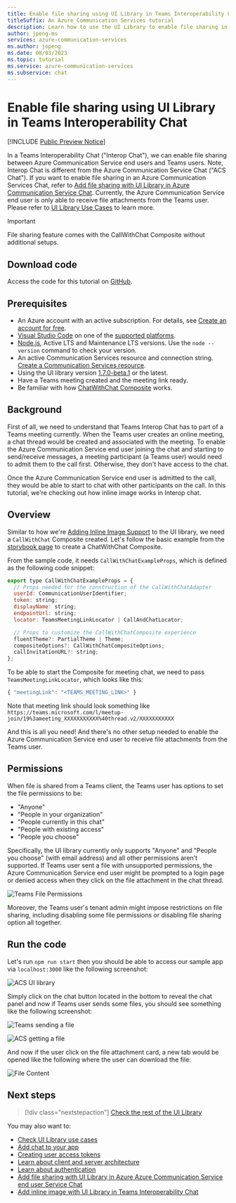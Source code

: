 ```yaml
---
title: Enable file sharing using UI Library in Teams Interoperability Chat
titleSuffix: An Azure Communication Services tutorial
description: Learn how to use the UI Library to enable file sharing in Teams Interoperability Chat
author: jpeng-ms
services: azure-communication-services
ms.author: jopeng
ms.date: 08/03/2023
ms.topic: tutorial
ms.service: azure-communication-services
ms.subservice: chat
---
```


# Enable file sharing using UI Library in Teams Interoperability Chat

[!INCLUDE [Public Preview Notice](../includes/public-preview-include.md)]

In a Teams Interoperability Chat ("Interop Chat"), we can enable file sharing between Azure Communication Service end users and Teams users. Note, Interop Chat is different from the Azure Communication Service Chat ("ACS Chat"). If you want to enable file sharing in an Azure Communication Services Chat, refer to [Add file sharing with UI Library in Azure Communication Service Chat](./file-sharing-tutorial-acs-chat.md). Currently, the Azure Communication Service end user is only able to receive file attachments from the Teams user. Please refer to [UI Library Use Cases](../concepts/ui-library/ui-library-use-cases.md) to learn more.

>[!IMPORTANT]
>
>File sharing feature comes with the CallWithChat Composite without additional setups. 
>


## Download code

Access the code for this tutorial on [GitHub](https://github.com/Azure-Samples/communication-services-javascript-quickstarts/tree/main/ui-library-quickstart-teams-interop-meeting-chat).

## Prerequisites

- An Azure account with an active subscription. For details, see [Create an account for free](https://azure.microsoft.com/free/?WT.mc_id=A261C142F).
- [Visual Studio Code](https://code.visualstudio.com/) on one of the [supported platforms](https://code.visualstudio.com/docs/supporting/requirements#_platforms).
- [Node.js](https://nodejs.org/), Active LTS and Maintenance LTS versions. Use the `node --version` command to check your version.
- An active Communication Services resource and connection string. [Create a Communication Services resource](../quickstarts/create-communication-resource.md).
- Using the UI library version [1.7.0-beta.1](https://www.npmjs.com/package/@azure/communication-react/v/1.7.0-beta.1) or the latest.
- Have a Teams meeting created and the meeting link ready.
- Be familiar with how [ChatWithChat Composite](https://azure.github.io/communication-ui-library/?path=/docs/composites-call-with-chat-basicexample--basic-example) works.


## Background

First of all, we need to understand that Teams Interop Chat has to part of a Teams meeting currently. When the Teams user creates an online meeting, a chat thread would be created and associated with the meeting. To enable the Azure Communication Service end user joining the chat and starting to send/receive messages, a meeting participant (a Teams user) would need to admit them to the call first. Otherwise, they don't have access to the chat.

Once the Azure Communication Service end user is admitted to the call, they would be able to start to chat with other participants on the call. In this tutorial, we're checking out how inline image works in Interop chat.

## Overview

Similar to how we're [Adding Inline Image Support](./inline-image-tutorial-interop-chat.md) to the UI library, we need a `CallWithChat` Composite created. 
Let's follow the basic example from the [storybook page](https://azure.github.io/communication-ui-library/?path=/docs/composites-call-with-chat-basicexample--basic-example) to create a ChatWithChat Composite.

From the sample code, it needs `CallWithChatExampleProps`, which is defined as the following code snippet:

```js
export type CallWithChatExampleProps = {
  // Props needed for the construction of the CallWithChatAdapter
  userId: CommunicationUserIdentifier;
  token: string;
  displayName: string;
  endpointUrl: string;
  locator: TeamsMeetingLinkLocator | CallAndChatLocator;

  // Props to customize the CallWithChatComposite experience
  fluentTheme?: PartialTheme | Theme;
  compositeOptions?: CallWithChatCompositeOptions;
  callInvitationURL?: string;
};

```

To be able to start the Composite for meeting chat, we need to pass `TeamsMeetingLinkLocator`, which looks like this:

```js
{ "meetingLink": "<TEAMS_MEETING_LINK>" }
```

Note that meeting link should look something like `https://teams.microsoft.com/l/meetup-join/19%3ameeting_XXXXXXXXXXX%40thread.v2/XXXXXXXXXXX`

And this is all you need! And there's no other setup needed to enable the Azure Communication Service end user to receive file attachments from the Teams user. 

## Permissions

When file is shared from a Teams client, the Teams user has options to set the file permissions to be:
 - "Anyone"
 - "People in your organization"
 - "People currently in this chat"
 - "People with existing access"
 - "People you choose"

Specifically, the UI library currently only supports "Anyone" and "People you choose" (with email address) and all other permissions aren't supported. If Teams user sent a file with unsupported permissions, the Azure Communication Service end user might be prompted to a login page or denied access when they click on the file attachment in the chat thread.


![Teams File Permissions](./media/file-sharing-tutorial-interop-chat-0.png "Screenshot of a Teams client listing out file permissions.")


Moreover, the Teams user's tenant admin might impose restrictions on file sharing, including disabling some file permissions or disabling file sharing option all together. 

## Run the code

Let's run `npm run start` then you should be able to access our sample app via `localhost:3000` like the following screenshot: 

![ACS UI library](./media/inline-image-tutorial-interop-chat-0.png "Screenshot of a Azure Communication Services UI library.")

Simply click on the chat button located in the bottom to reveal the chat panel and now if Teams user sends some files, you should see something like the following screenshot:

![Teams sending a file](./media/file-sharing-tutorial-interop-chat-1.png "Screenshot of a Teams client sending one file.")

![ACS getting a file](./media/file-sharing-tutorial-interop-chat-2.png "Screenshot of Azure Communication Services UI library receiving one file.")

And now if the user click on the file attachment card, a new tab would be opened like the following where the user can download the file:

![File Content](./media/file-sharing-tutorial-interop-chat-3.png "Screenshot of Sharepoint webpage that shows the file content.")


## Next steps

> [!div class="nextstepaction"]
> [Check the rest of the UI Library](https://azure.github.io/communication-ui-library/)

You may also want to:

- [Check UI Library use cases](../concepts/ui-library/ui-library-use-cases.md)
- [Add chat to your app](../quickstarts/chat/get-started.md)
- [Creating user access tokens](../quickstarts/identity/access-tokens.md)
- [Learn about client and server architecture](../concepts/client-and-server-architecture.md)
- [Learn about authentication](../concepts/authentication.md)
- [Add file sharing with UI Library in Azure Azure Communication Service end user Service Chat](./file-sharing-tutorial-acs-chat.md)
- [Add inline image with UI Library in Teams Interoperability Chat](./inline-image-tutorial-interop-chat.md)
